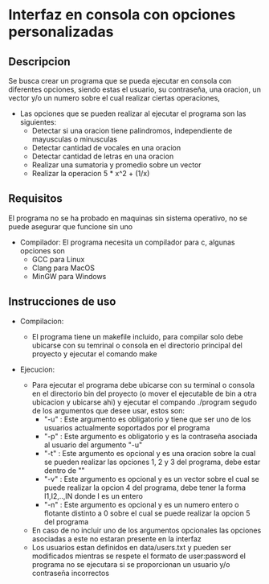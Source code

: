 # Interfaz en consola con opciones personalizadas
## Descripcion
 Se busca crear un programa que se pueda ejecutar en consola con diferentes opciones, siendo estas el usuario, su contraseña,
 una oracion, un vector y/o un numero sobre el cual realizar ciertas operaciones,
* Las opciones que se pueden realizar al ejecutar el programa son las siguientes:
    * Detectar si una oracion tiene palindromos, independiente de mayusculas o minusculas
    * Detectar cantidad de vocales en una oracion
    * Detectar cantidad de letras en una oracion
    * Realizar una sumatoria y promedio sobre un vector
    * Realizar la operacion 5 * x^2 + (1/x)

## Requisitos
 El programa no se ha probado en maquinas sin sistema operativo, no se puede asegurar que funcione sin uno
 * Compilador:
    El programa necesita un compilador para c, algunas opciones son
    * GCC para Linux
    * Clang para MacOS
    * MinGW para Windows

## Instrucciones de uso
* Compilacion:
    * El programa tiene un makefile incluido, para compilar solo debe ubicarse con su temrinal o consola en el directorio principal del proyecto y ejecutar el comando make

* Ejecucion:
    * Para ejecutar el programa debe ubicarse con su terminal o consola en el directorio bin del proyecto (o mover el ejecutable de bin a otra ubicacion y ubicarse ahi) y ejecutar el compando ./program segudo de los argumentos que desee usar, estos son:
        * "-u" : Este argumento es obligatorio y tiene que ser uno de los usuarios actualmente soportados por el programa
        * "-p" : Este argumento es obligatorio y es la contraseña asociada al usuario del argumento "-u"
        * "-t" : Este argumento es opcional y es una oracion sobre la cual se pueden realizar las opciones 1, 2 y 3 del programa, debe estar dentro de ""
        * "-v" : Este argumento es opcional y es un vector sobre el cual se puede realizar la opcion 4 del programa, debe tener la forma I1,I2,..,IN donde I es un entero
        * "-n" : Este argumento es opcional y es un numero entero o flotante distinto a 0 sobre el cual se puede realizar la opcion 5 del programa
    * En caso de no incluir uno de los argumentos opcionales las opciones asociadas a este no estaran presente en la interfaz
    * Los usuarios estan definidos en data/users.txt y pueden ser modificados mientras se respete el formato de user:password
      el programa no se ejecutara si se proporcionan un usuario y/o contraseña incorrectos